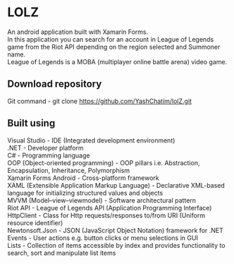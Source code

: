 **LOLZ**
===
An android application built with Xamarin Forms.  
In this application you can search for an account in League of Legends game from the Riot API depending on the region selected and Summoner name.  
League of Legends is a MOBA (multiplayer online battle arena) video game.

**Download repository**
---
Git command - git clone https://github.com/YashChatim/lolZ.git

**Built using**
---
Visual Studio - IDE (Integrated development environment)  
.NET -  Developer platform  
C# - Programming language  
OOP (Object-oriented programming) - OOP pillars i.e. Abstraction, Encapsulation, Inheritance, Polymorphism  
Xamarin Forms Android - Cross-platform framework  
XAML (Extensible Application Markup Language) - Declarative XML-based language for initializing structured values and objects  
MVVM (Model–view–viewmodel) - Software architectural pattern  
Riot API -  League of Legends API (Application Programming Interface)  
HttpClient - Class for Http requests/responses to/from URI (Uniform resource identifier)  
Newtonsoft.Json - JSON (JavaScript Object Notation) framework for .NET  
Events - User actions e.g. button clicks or menu selections in GUI  
Lists - Collection of items accessible by index and provides functionality to search, sort and manipulate list items  